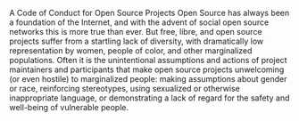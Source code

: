 A Code of Conduct for Open Source Projects
Open Source has always been a foundation of the Internet, and with the advent of social open source networks this is more true than ever. But free, libre, and open source projects suffer from a startling lack of diversity, with dramatically low representation by women, people of color, and other marginalized populations.
Often it is the unintentional assumptions and actions of project maintainers and participants that make open source projects unwelcoming (or even hostile) to marginalized people: making assumptions about gender or race, reinforcing stereotypes, using sexualized or otherwise inappropriate language, or demonstrating a lack of regard for the safety and well-being of vulnerable people.
